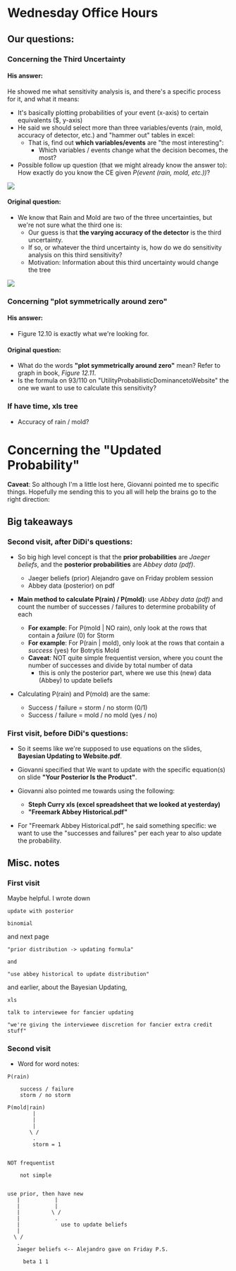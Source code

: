 # Wednesday Office Hours

## Our questions:

### Concerning the Third Uncertainty

#### His answer:

He showed me what sensitivity analysis is, and there's a specific process for it, and what it means:
- It's basically plotting probabilities of your event (x-axis) to certain equivalents ($, y-axis)
- He said we should select more than three variables/events (rain, mold, accuracy of detector, etc.) and "hammer out" tables in excel: 
  - That is, find out **which variables/events** are "the most interesting":
    - Which variables / events change what the decision becomes, the most?
- Possible follow up question (that we might already know the answer to): How exactly do you know the CE given *P(event (rain, mold, etc.))*?

![](https://github.com/bliutwo/ta-question-notes/blob/master/giovanni-drawing.png)

#### Original question:

- We know that Rain and Mold are two of the three uncertainties, but we're not sure what the third one is:
  - Our guess is that **the varying accuracy of the detector** is the third uncertainty.
  - If so, or whatever the third uncertainty is, how do we do sensitivity analysis on this third sensitivity?
  - Motivation: Information about this third uncertainty would change the tree

![](https://github.com/bliutwo/ta-question-notes/blob/master/aversion-graph.png)

### Concerning "plot symmetrically around zero"

#### His answer:
- Figure 12.10 is exactly what we're looking for.

#### Original question:
- What do the words **"plot symmetrically around zero"** mean? Refer to graph in book, *Figure 12.11*.
- Is the formula on 93/110 on "UtilityProbabilisticDominancetoWebsite" the one we want to use to calculate this sensitivity?


### If have time, xls tree

- Accuracy of rain / mold?




# Concerning the "Updated Probability"

**Caveat**: So although I'm a little lost here, Giovanni pointed me to specific things. Hopefully me sending this to you all will help the brains go to the right direction:

## Big takeaways

### Second visit, after DiDi's questions:

- So big high level concept is that the **prior probabilities** are *Jaeger beliefs*, and the **posterior probabilities** are *Abbey data (pdf)*.
  - Jaeger beliefs (prior) Alejandro gave on Friday problem session
  - Abbey data (posterior) on pdf

- **Main method to calculate P(rain) / P(mold)**: use *Abbey data (pdf)* and count the number of successes / failures to determine probability of each
  - **For example**: For P(mold | NO rain), only look at the rows that contain a *failure* (0) for Storm
  - **For example**: For P(rain | mold), only look at the rows that contain a *success* (yes) for Botrytis Mold
  - **Caveat**: NOT quite simple frequentist version, where you count the number of successes and divide by total number of data
    - this is only the posterior part, where we use this (new) data (Abbey) to update beliefs

- Calculating P(rain) and P(mold) are the same:
  - Success / failure = storm / no storm (0/1)
  - Success / failure = mold / no mold (yes / no)


### First visit, before DiDi's questions:

- So it seems like we're supposed to use equations on the slides, **Bayesian Updating to Website.pdf**.

- Giovanni specified that We want to update with the specific equation(s) on slide **"Your Posterior Is the Product"**.
   
- Giovanni also pointed me towards using the following:
  - **Steph Curry xls (excel spreadsheet that we looked at yesterday)**
  - **"Freemark Abbey Historical.pdf"**

- For "Freemark Abbey Historical.pdf", he said something specific: we want to use the "successes and failures" per each year to also update the probability.

## Misc. notes

### First visit

Maybe helpful. I wrote down

```
update with posterior

binomial
```

and next page

```
"prior distribution -> updating formula"

and

"use abbey historical to update distribution"
```

and earlier, about the Bayesian Updating,

```
xls

talk to interviewee for fancier updating

"we're giving the interviewee discretion for fancier extra credit stuff"
```

### Second visit

- Word for word notes:

```
P(rain)

    success / failure
    storm / no storm
```

```
P(mold|rain)
        |
        |
        |
       \ /
        .
        storm = 1
```

```

NOT frequentist

    not simple

```

```

use prior, then have new
   |           |
   |           |
   |          \ /
   |           .
   |             use to update beliefs
   |
  \ /
   .
   Jaeger beliefs <-- Alejandro gave on Friday P.S.

     beta 1 1
```



